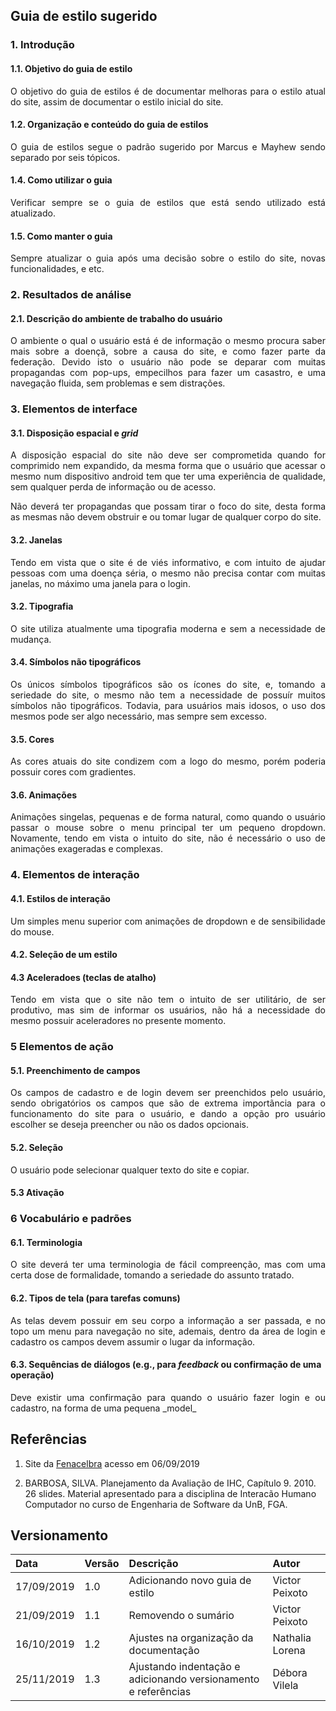 ## Guia de estilo sugerido

### 1. Introdução

#### 1.1. Objetivo do guia de estilo

<p align="justify">O objetivo do guia de estilos é de documentar melhoras para o estilo atual do site, assim de documentar o estilo inicial do site.</p>

#### 1.2. Organização e conteúdo do guia de estilos

<p align="justify">O guia de estilos segue o padrão sugerido por Marcus e Mayhew sendo separado por seis tópicos.</p>

#### 1.4. Como utilizar o guia

<p align="justify">Verificar sempre se o guia de estilos que está sendo utilizado está atualizado.</p>

#### 1.5. Como manter o guia

<p align="justify">Sempre atualizar o guia após uma decisão sobre o estilo do site, novas funcionalidades, e etc.</p>

### 2. Resultados de análise

#### 2.1. Descrição do ambiente de trabalho do usuário

<p align="justify">O ambiente o qual o usuário está é de informação o mesmo procura saber mais sobre a doençã, sobre a causa do site, e como fazer parte da federação. Devido isto o usuário não pode se deparar com muitas propagandas com pop-ups, empecilhos para fazer um casastro, e uma navegação fluida, sem problemas e sem distrações.</p>

### 3. Elementos de interface

#### 3.1. Disposição espacial e _grid_

<p align="justify">A disposição espacial do site não deve ser comprometida quando for comprimido nem expandido, da mesma forma que o usuário que acessar o mesmo num dispositivo android tem que ter uma experiência de qualidade, sem qualquer perda de informação ou de acesso.</p>

<p align="justify">Não deverá ter propagandas que possam tirar o foco do site, desta forma as mesmas não devem obstruir e ou tomar lugar de qualquer corpo do site.</p>

#### 3.2. Janelas

<p align="justify">Tendo em vista que o site é de viés informativo, e com intuito de ajudar pessoas com uma doença séria, o mesmo não precisa contar com muitas janelas, no máximo uma janela para o login.</p>

#### 3.2. Tipografia

<p align="justify">O site utiliza atualmente uma tipografia moderna e sem a necessidade de mudança.</p>

#### 3.4. Símbolos não tipográficos

<p align="justify">Os únicos símbolos tipográficos são os ícones do site, e, tomando a seriedade do site, o mesmo não tem a necessidade de possuír muitos símbolos não tipográficos. Todavia, para usuários mais idosos, o uso dos mesmos pode ser algo necessário, mas sempre sem excesso.</p>

#### 3.5. Cores

<p align="justify">As cores atuais do site condizem com a logo do mesmo, porém poderia possuir cores com gradientes.</p>

#### 3.6. Animações

<p align="justify">Animações singelas, pequenas e de forma natural, como quando o usuário passar o mouse sobre o menu principal ter um pequeno dropdown. Novamente, tendo em vista o intuito do site, não é necessário o uso de animações exageradas e complexas.</p>

### 4. Elementos de interação

#### 4.1. Estilos de interação

<p align="justify">Um simples menu superior com animações de dropdown e de sensibilidade do mouse.</p>

#### 4.2. Seleção de um estilo

#### 4.3 Aceleradoes (teclas de atalho)

<p align="justify">Tendo em vista que o site não tem o intuito de ser utilitário, de ser produtivo, mas sim de informar os usuários, não há a necessidade do mesmo possuir aceleradores no presente momento.</p>

### 5 Elementos de ação

#### 5.1. Preenchimento de campos

<p align="justify">Os campos de cadastro e de login devem ser preenchidos pelo usuário, sendo obrigatórios os campos que são de extrema importãncia para o funcionamento do site para o usuário, e dando a opção pro usuário escolher se deseja preencher ou não os dados opcionais.</p>

#### 5.2. Seleção

<p align="justify">O usuário pode selecionar qualquer texto do site e copiar.</p>

#### 5.3 Ativação

### 6 Vocabulário e padrões

#### 6.1. Terminologia

<p align="justify">O site deverá ter uma terminologia de fácil compreenção, mas com uma certa dose de formalidade, tomando a seriedade do assunto tratado.</p>

#### 6.2. Tipos de tela (para tarefas comuns)

<p align="justify">As telas devem possuir em seu corpo a informação a ser passada, e no topo um menu para navegação no site, ademais, dentro da área de login e cadastro os campos devem assumir o lugar da informação.</p>

#### 6.3. Sequências de diálogos (e.g., para _feedback_ ou confirmação de uma operação)

<p align="justify">Deve existir uma confirmação para quando o usuário fazer login e ou cadastro, na forma de uma pequena _model_</p>

## Referências

1. Site da [Fenacelbra](http://www.fenacelbra.com.br/) acesso em 06/09/2019

2. BARBOSA, SILVA. Planejamento da Avaliação de IHC, Capítulo 9. 2010. 26 slides. Material apresentado para a disciplina de Interacão Humano Computador no curso de Engenharia de Software da UnB, FGA.

## Versionamento

| Data       | Versão | Descrição                                | Autor             |
| :--------- | :----- | :--------------------------------------- | :---------------- |
| 17/09/2019 | 1.0    | Adicionando novo guia de estilo          | Victor Peixoto    |
| 21/09/2019 | 1.1    | Removendo o sumário                      | Victor Peixoto    |
| 16/10/2019 | 1.2    | Ajustes na organização da documentação | Nathalia Lorena |
| 25/11/2019 | 1.3    | Ajustando indentação e adicionando versionamento e referências | Débora Vilela     |